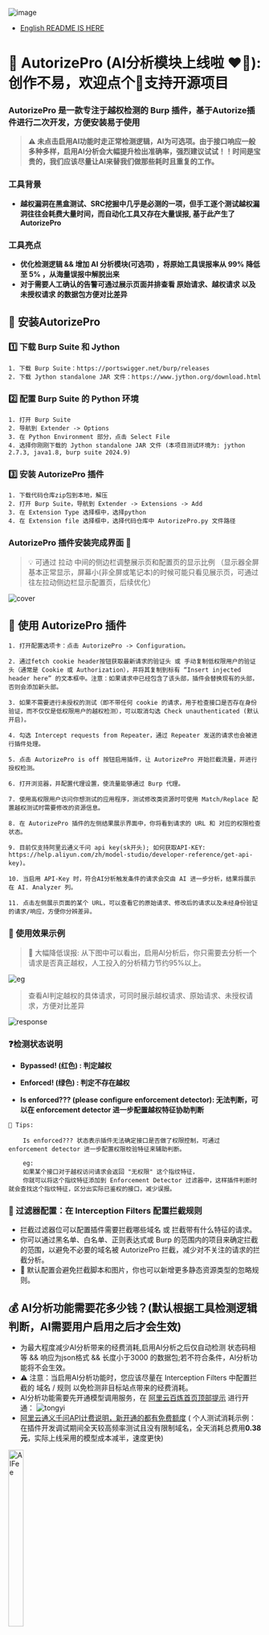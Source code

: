 ![image](https://github.com/user-attachments/assets/26959ef1-1629-4f6b-9dbc-68e1cd0099b7)

- [English README IS HERE](https://github.com/sule01u/AutorizePro/blob/master/README_en.md)

# 🧿 AutorizePro (AI分析模块上线啦 ❤️‍🔥):   创作不易，欢迎点个🌟支持开源项目
### AutorizePro 是一款专注于越权检测的 Burp 插件，基于Autorize插件进行二次开发，方便安装易于使用 
> **⚠️ 未点击启用AI功能时走正常检测逻辑，AI为可选项。由于接口响应一般多种多样，启用AI分析会大幅提升检出准确率，强烈建议试试！！时间是宝贵的，我们应该尽量让AI来替我们做那些耗时且重复的工作。**

### 工具背景
- **越权漏洞在黑盒测试、SRC挖掘中几乎是必测的一项，但手工逐个测试越权漏洞往往会耗费大量时间，而自动化工具又存在大量误报, 基于此产生了AutorizePro**

### 工具亮点
- **优化检测逻辑 && 增加 AI 分析模块(可选项) ，将原始工具误报率从 99% 降低至 5% ，从海量误报中解脱出来**
- **对于需要人工确认的告警可通过展示页面并排查看 原始请求、越权请求 以及 未授权请求 的数据包方便对比差异**


## 🔧 安装AutorizePro
### 1️⃣ 下载 Burp Suite 和 Jython

    1. 下载 Burp Suite：https://portswigger.net/burp/releases
    2. 下载 Jython standalone JAR 文件：https://www.jython.org/download.html

### 2️⃣ 配置 Burp Suite 的 Python 环境

	1. 打开 Burp Suite
	2. 导航到 Extender -> Options
	3. 在 Python Environment 部分，点击 Select File
	4. 选择你刚刚下载的 Jython standalone JAR 文件 (本项目测试环境为: jython 2.7.3, java1.8, burp suite 2024.9)

### 3️⃣ 安装 AutorizePro 插件
	1. 下载代码仓库zip包到本地，解压
    2. 打开 Burp Suite，导航到 Extender -> Extensions -> Add
    3. 在 Extension Type 选择框中，选择python
    4. 在 Extension file 选择框中，选择代码仓库中 AutorizePro.py 文件路径

### AutorizePro 插件安装完成界面 🎉
> 💡 可通过 拉动 中间的侧边栏调整展示页和配置页的显示比例 （显示器全屏基本正常显示，屏幕小(非全屏或笔记本)的时候可能只看见展示页，可通过往左拉动侧边栏显示配置页，后续优化）

![cover](imgs/cover.png)
    
## 🔫 使用 AutorizePro 插件
    1. 打开配置选项卡：点击 AutorizePro -> Configuration。

    2. 通过fetch cookie header按钮获取最新请求的验证头 或 手动复制低权限用户的验证头（通常是 Cookie 或 Authorization），并将其复制到标有 “Insert injected header here” 的文本框中。注意：如果请求中已经包含了该头部，插件会替换现有的头部，否则会添加新头部。

    3. 如果不需要进行未授权的测试（即不带任何 cookie 的请求，用于检查接口是否存在身份验证，而不仅仅是低权限用户的越权检测），可以取消勾选 Check unauthenticated (默认开启)。

    4. 勾选 Intercept requests from Repeater，通过 Repeater 发送的请求也会被进行插件处理。

    5. 点击 AutorizePro is off 按钮启用插件，让 AutorizePro 开始拦截流量，并进行授权检测。

    6. 打开浏览器，并配置代理设置，使流量能够通过 Burp 代理。

    7. 使用高权限用户访问你想测试的应用程序，测试修改类资源时可使用 Match/Replace 配置越权测试时需要修改的资源信息。

    8. 在 AutorizePro 插件的左侧结果展示界面中，你将看到请求的 URL 和 对应的权限检查状态。
    
    9. 目前仅支持阿里云通义千问 api key(sk开头); 如何获取API-KEY: https://help.aliyun.com/zh/model-studio/developer-reference/get-api-key)。

    10. 当启用 API-Key 时，符合AI分析触发条件的请求会交由 AI 进一步分析，结果将展示在 AI. Analyzer 列。

    11. 点击左侧展示页面的某个 URL，可以查看它的原始请求、修改后的请求以及未经身份验证的请求/响应，方便你分辨差异。

###  🌠 使用效果示例
>  🌟 大幅降低误报: 从下图中可以看出，启用AI分析后，你只需要去分析一个请求是否真正越权，人工投入的分析精力节约95%以上。

![eg](imgs/eg.png)
> 查看AI判定越权的具体请求，可同时展示越权请求、原始请求、未授权请求，方便对比差异

![response](imgs/response.png)

### ❓检测状态说明
- **Bypassed! (红色) : 判定越权**

- **Enforced! (绿色) : 判定不存在越权**

- **Is enforced??? (please configure enforcement detector): 无法判断，可以在 enforcement detector 进一步配置越权特征协助判断**

```
🌟 Tips:

    Is enforced??? 状态表示插件无法确定接口是否做了权限控制，可通过 enforcement detector 进一步配置权限校验特征来辅助判断。

    eg:
    如果某个接口对于越权访问请求会返回 "无权限" 这个指纹特征，
    你就可以将这个指纹特征添加到 Enforcement Detector 过滤器中，这样插件判断时就会查找这个指纹特征，区分出实际已鉴权的接口，减少误报。
```

### 🚰 过滤器配置：在 Interception Filters 配置拦截规则

- 拦截过滤器位可以配置插件需要拦截哪些域名 或 拦截带有什么特征的请求。
- 你可以通过黑名单、白名单、正则表达式或 Burp 的范围内的项目来确定拦截的范围，以避免不必要的域名被 AutorizePro 拦截，减少对不关注的请求的拦截分析。
- 🌟 默认配置会避免拦截脚本和图片，你也可以新增更多静态资源类型的忽略规则。

##  💰 AI分析功能需要花多少钱？(默认根据工具检测逻辑判断，AI需要用户启用之后才会生效)
- 为最大程度减少AI分析带来的经费消耗,启用AI分析之后仅自动检测 状态码相等 && 响应为json格式 && 长度小于3000 的数据包;若不符合条件，AI分析功能将不会生效。  
-  ⚠️ 注意：当启用AI分析功能时，您应该尽量在 Interception Filters 中配置拦截的 域名 / 规则 以免检测非目标站点带来的经费消耗。
- AI分析功能需要先开通模型调用服务，在 [阿里云百炼首页顶部提示](https://bailian.console.aliyun.com/#/home) 进行开通：
![tongyi](imgs/tongyi.png)
- [阿里云通义千问API计费说明，新开通的都有免费额度](https://help.aliyun.com/zh/model-studio/billing-for-model-studio) ( 个人测试消耗示例：在插件开发调试期间全天较高频率测试且没有限制域名，全天消耗总费用**0.38元**，实际上线采用的模型成本减半，速度更快)
<p>
    <img alt="AIFee" src="https://suleo.wang/img/AutorizePro/ai_fee.jpg" width="30%" height="30%" style="max-width:20%;">
</p>

## ⛪ Discussion
* Bug 反馈或新功能建议[点我](https://github.com/sule01u/AutorizePro/issues)
* 欢迎PR
* 微信公众号: **扫码关注不懂安全获取更多安全分享**
<p>
    <img alt="QR-code" src="https://suleo.wang/img/mine.png" width="30%" height="30%" style="max-width:20%;">
</p>


##  🤗 鸣谢
**本产品基于 [Autorize](https://github.com/Quitten/Autorize) 插件开发，感谢 Barak Tawily。**

## 📑 Licenses

在原有协议基础之上追加以下免责声明。若与原有协议冲突均以免责声明为准。

<u>在使用本工具进行检测时，您应确保该行为符合当地的法律法规，并且已经取得了足够的授权。 禁止用于未经授权的渗透测试，禁止二次开发后进行未经授权的渗透测试。

如您在使用本工具的过程中存在任何非法行为，您需自行承担相应后果，开发者将不承担任何法律及连带责任。</u> 

在使用本工具前，请您务必审慎阅读、充分理解各条款内容，限制、免责条款或者其他涉及您重大权益的条款可能会以加粗、加下划线等形式提示您重点注意。 除非您已充分阅读、完全理解并接受本协议所有条款，否则，请您不要使用本工具。您的使用行为或者您以其他任何明示或者默示方式表示接受本协议的，即视为您已阅读并同意本协议的约束。
